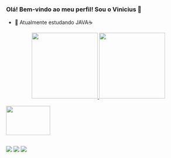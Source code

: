 ### Olá! Bem-vindo ao meu perfil! Sou o Vinicius 👋

- 🌱 Atualmente estudando JAVA☕

<div align="center">
  
  <a href="https://github.com/viniciuslopes98">
  <img height="180em" src="https://github-readme-stats.vercel.app/api?username=viniciuslopes98&show_icons=true&theme=dracula&include_all_commits=true&count_private=true"/>
  <img height="180em" src="https://github-readme-stats.vercel.app/api/top-langs/?username=viniciuslopes98&layout=compact&langs_count=7&theme=dracula"/>
</div>
<div style="display: inline_block"><br>

<img align="center" alt="" height="80" width="120" src="https://cdn.jsdelivr.net/gh/devicons/devicon/icons/java/java-original-wordmark.svg">
</div>

##
<div>
  <a href="https://instagram.com/zm1hawk" target="_blank"><img src="https://img.shields.io/badge/-Instagram-%23E4405F?style=for-the-badge&logo=instagram&logoColor=white" target="_blank"></a>
  <a href = "mailto:contatovinicius6.lopes6@gmail.com"><img src="https://img.shields.io/badge/-Gmail-%23333?style=for-the-badge&logo=gmail&logoColor=white" target="_blank"></a>
  <a href="https://www.linkedin.com/in/vinicius-l-4181b9ba/" target="_blank"><img src="https://img.shields.io/badge/-LinkedIn-%230077B5?style=for-the-badge&logo=linkedin&logoColor=white" target="_blank"></a>             
 </div>         
           
          
